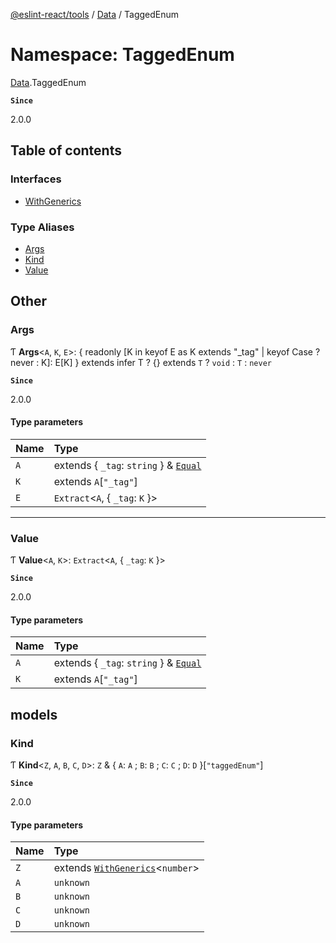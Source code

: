 [@eslint-react/tools](../README.md) / [Data](Data.md) / TaggedEnum

# Namespace: TaggedEnum

[Data](Data.md).TaggedEnum

**`Since`**

2.0.0

## Table of contents

### Interfaces

- [WithGenerics](../interfaces/Data.TaggedEnum.WithGenerics.md)

### Type Aliases

- [Args](Data.TaggedEnum.md#args)
- [Kind](Data.TaggedEnum.md#kind)
- [Value](Data.TaggedEnum.md#value)

## Other

### Args

Ƭ **Args**<`A`, `K`, `E`\>: { readonly [K in keyof E as K extends "\_tag" \| keyof Case ? never : K]: E[K] } extends infer T ? {} extends `T` ? `void` : `T` : `never`

**`Since`**

2.0.0

#### Type parameters

| Name | Type                                                                   |
| :--- | :--------------------------------------------------------------------- |
| `A`  | extends { `_tag`: `string` } & [`Equal`](../interfaces/Equal.Equal.md) |
| `K`  | extends `A`[`"_tag"`]                                                  |
| `E`  | `Extract`<`A`, { `_tag`: `K` }\>                                       |

---

### Value

Ƭ **Value**<`A`, `K`\>: `Extract`<`A`, { `_tag`: `K` }\>

**`Since`**

2.0.0

#### Type parameters

| Name | Type                                                                   |
| :--- | :--------------------------------------------------------------------- |
| `A`  | extends { `_tag`: `string` } & [`Equal`](../interfaces/Equal.Equal.md) |
| `K`  | extends `A`[`"_tag"`]                                                  |

## models

### Kind

Ƭ **Kind**<`Z`, `A`, `B`, `C`, `D`\>: `Z` & { `A`: `A` ; `B`: `B` ; `C`: `C` ; `D`: `D` }[`"taggedEnum"`]

**`Since`**

2.0.0

#### Type parameters

| Name | Type                                                                               |
| :--- | :--------------------------------------------------------------------------------- |
| `Z`  | extends [`WithGenerics`](../interfaces/Data.TaggedEnum.WithGenerics.md)<`number`\> |
| `A`  | `unknown`                                                                          |
| `B`  | `unknown`                                                                          |
| `C`  | `unknown`                                                                          |
| `D`  | `unknown`                                                                          |

